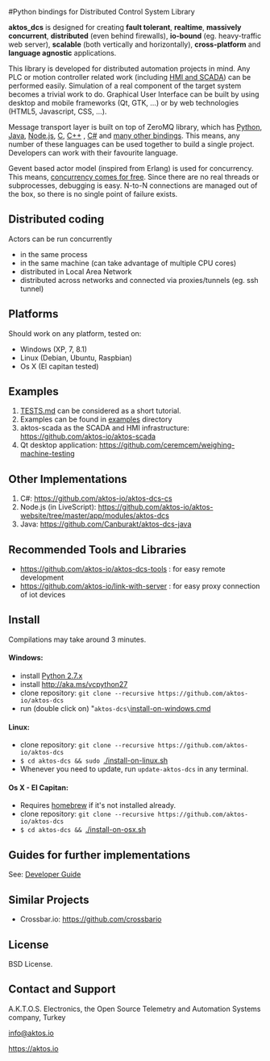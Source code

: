 #Python bindings for Distributed Control System Library 

**aktos_dcs** is designed for creating **fault tolerant**, **realtime**, **massively concurrent**, **distributed** (even behind firewalls), **io-bound** (eg. heavy-traffic web server), **scalable** (both vertically and horizontally), **cross-platform** and **language agnostic** applications.

This library is developed for distributed automation projects in mind. Any PLC or motion controller related work (including [HMI and SCADA](https://github.com/ceremcem/aktos-scada)) can be performed easily. Simulation of a real component of the target system becomes a trivial work to do. Graphical User Interface can be built by using desktop and mobile frameworks (Qt, GTK, ...) or by web technologies (HTML5, Javascript, CSS, ...). 

Message transport layer is built on top of ZeroMQ library, which has [Python][4], [Java][2], [Node.js][5], [C][3], [C++][6] , [C#][1] and [many other bindings][7]. This means, any number of these languages can be used together to build a single project. Developers can work with their favourite language. 

[1]: https://github.com/zeromq/netmq
[2]: https://github.com/zeromq/jzmq
[3]: https://github.com/zeromq/czmq
[4]: https://github.com/zeromq/pyzmq
[5]: https://github.com/JustinTulloss/zeromq.node
[6]: https://github.com/zeromq/cppzmq
[7]: http://zeromq.org/bindings:_start

Gevent based actor model (inspired from Erlang) is used for concurrency. This means, [concurrency comes for free](http://www.projectcalico.org/the-sharp-edges-of-gevent/). Since there are no real threads or subprocesses, debugging is easy. N-to-N connections are managed out of the box, so there is no single point of failure exists. 

## Distributed coding

Actors can be run concurrently

* in the same process
* in the same machine (can take advantage of multiple CPU cores)
* distributed in Local Area Network
* distributed across networks and connected via proxies/tunnels (eg. ssh tunnel)

## Platforms

Should work on any platform, tested on:

* Windows (XP, 7, 8.1)
* Linux (Debian, Ubuntu, Raspbian)
* Os X (El capitan tested) 

## Examples

1. [TESTS.md](./TESTS.md) can be considered as a short tutorial. 
2. Examples can be found in [examples](./examples) directory
4. aktos-scada as the SCADA and HMI infrastructure: https://github.com/aktos-io/aktos-scada
5. Qt desktop application: https://github.com/ceremcem/weighing-machine-testing

## Other Implementations

1. C#: https://github.com/aktos-io/aktos-dcs-cs
2. Node.js (in LiveScript): https://github.com/aktos-io/aktos-website/tree/master/app/modules/aktos-dcs
3. Java: https://github.com/Canburakt/aktos-dcs-java

## Recommended Tools and Libraries

* https://github.com/aktos-io/aktos-dcs-tools : for easy remote development 
* https://github.com/aktos-io/link-with-server : for easy proxy connection of iot devices

## Install 

Compilations may take around 3 minutes. 

#### Windows: 

* install [Python 2.7.x](https://www.python.org/downloads/)
* install http://aka.ms/vcpython27
* clone repository: `git clone --recursive https://github.com/aktos-io/aktos-dcs`
* run (double click on) "`aktos-dcs\`[install-on-windows.cmd](./install-on-windows.cmd) 

#### Linux:

* clone repository: `git clone --recursive https://github.com/aktos-io/aktos-dcs`
* `$ cd aktos-dcs && sudo `[./install-on-linux.sh](./install-on-linux.sh) 
* Whenever you need to update, run `update-aktos-dcs` in any terminal. 

#### Os X - El Capitan:

* Requires [homebrew](http://brew.sh/) if it's not installed already. 
* clone repository: `git clone --recursive https://github.com/aktos-io/aktos-dcs`
* `$ cd aktos-dcs && `[./install-on-osx.sh](./install-on-osx.sh) 

## Guides for further implementations

See:  [Developer Guide](./Developer-guide.md)

## Similar Projects

* Crossbar.io: https://github.com/crossbario

## License

BSD License. 

## Contact and Support

A.K.T.O.S. Electronics, the Open Source Telemetry and Automation Systems company, Turkey

info@aktos.io

https://aktos.io
